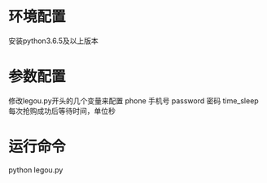 # 环境配置
安装python3.6.5及以上版本
# 参数配置
修改legou.py开头的几个变量来配置
phone 手机号
password 密码
time_sleep 每次抢购成功后等待时间，单位秒
# 运行命令
python legou.py
